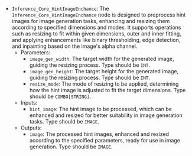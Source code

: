 - `Inference_Core_HintImageEnchance`: The `Inference_Core_HintImageEnchance` node is designed to preprocess hint images for image generation tasks, enhancing and resizing them according to specified dimensions and modes. It supports operations such as resizing to fit within given dimensions, outer and inner fitting, and applying enhancements like binary thresholding, edge detection, and inpainting based on the image's alpha channel.
    - Parameters:
        - `image_gen_width`: The target width for the generated image, guiding the resizing process. Type should be `INT`.
        - `image_gen_height`: The target height for the generated image, guiding the resizing process. Type should be `INT`.
        - `resize_mode`: The mode of resizing to be applied, determining how the hint image is adjusted to fit the target dimensions. Type should be `COMBO[STRING]`.
    - Inputs:
        - `hint_image`: The hint image to be processed, which can be enhanced and resized for better suitability in image generation tasks. Type should be `IMAGE`.
    - Outputs:
        - `image`: The processed hint images, enhanced and resized according to the specified parameters, ready for use in image generation. Type should be `IMAGE`.
